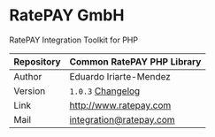 # RatePAY GmbH

RatePAY Integration Toolkit for PHP

| Repository | Common RatePAY PHP Library
|------------|----------
| Author     | Eduardo Iriarte-Mendez
| Version    | `1.0.3` [Changelog](./CHANGELOG.md)
| Link       | http://www.ratepay.com
| Mail       | integration@ratepay.com

